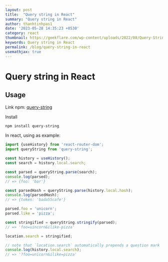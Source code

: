 ```yaml
---
layout: post
title:  "Query string in React"
summary: "Query string in React"
author: thanhtinhpas1
date: '2023-05-28 14:35:23 +0530'
category: react
thumbnail: https://geekflare.com/wp-content/uploads/2022/08/Query-String-Value-poster2-1.jpg
keywords: Query string in React
permalink: /blog/query-string-in-react
usemathjax: true
---
```


# Query string in React

## Usage
Link npm: [query-string](https://www.npmjs.com/package/query-string)

Install
```bash
npm install query-string
```

In react, using as example:

```javascript
import {useHistory} from 'react-router-dom';
import queryString from 'query-string';

const history = useHistory();
const search = history.local.search;

const parsed = queryString.parse(search);
console.log(parsed);
// => {foo: 'bar'}

const parsedHash = queryString.parse(history.local.hash);
console.log(parsedHash);
// => {token: 'bada55cafe'}

parsed.foo = 'unicorn';
parsed.like = 'pizza';

const stringified = queryString.stringify(parsed);
// => 'foo=uincorn&ilike-pizza'

location.search = stringified;

// note that `location.search` automatically prepends a question mark
console.log(history.local.search);
// => '?foo=unicorn&ilike=pizza'
```
